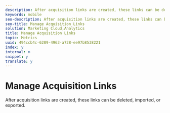 ```yaml
---
description: After acquisition links are created, these links can be deleted, imported, or exported.
keywords: mobile
seo-description: After acquisition links are created, these links can be deleted, imported, or exported.
seo-title: Manage Acquisition Links
solution: Marketing Cloud,Analytics
title: Manage Acquisition Links
topic: Metrics
uuid: 494ccb4c-6289-4963-a728-ee97b8538221
index: y
internal: n
snippet: y
translate: y
---
```


# Manage Acquisition Links

After acquisition links are created, these links can be deleted, imported, or exported.

